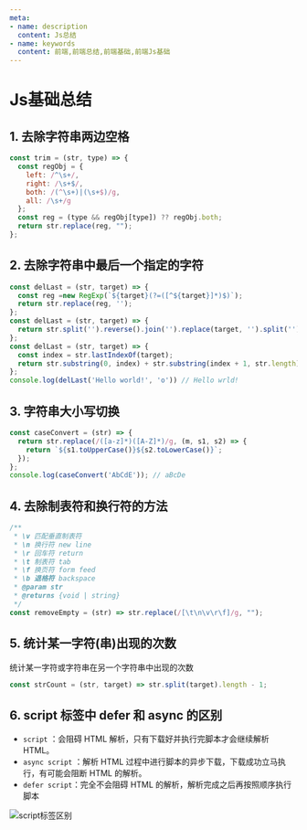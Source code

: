 ```yaml
---
meta:
- name: description
  content: Js总结
- name: keywords
  content: 前端,前端总结,前端基础,前端Js基础
---
```


# Js基础总结

## 1. 去除字符串两边空格

```js
const trim = (str, type) => {
  const regObj = {
    left: /^\s+/,
    right: /\s+$/,
    both: /(^\s+)|(\s+$)/g,
    all: /\s+/g
  };
  const reg = (type && regObj[type]) ?? regObj.both;
  return str.replace(reg, "");
};
```

## 2. 去除字符串中最后一个指定的字符

```js
const delLast = (str, target) => {
  const reg =new RegExp(`${target}(?=([^${target}]*)$)`);
  return str.replace(reg, '');
};
const delLast = (str, target) => {
  return str.split('').reverse().join('').replace(target, '').split('').reverse().join('');
};
const delLast = (str, target) => {
  const index = str.lastIndexOf(target);
  return str.substring(0, index) + str.substring(index + 1, str.length);
};
console.log(delLast('Hello world!', 'o')) // Hello wrld! 
```

## 3. 字符串大小写切换

```js
const caseConvert = (str) => {
  return str.replace(/([a-z]*)([A-Z]*)/g, (m, s1, s2) => {
    return `${s1.toUpperCase()}${s2.toLowerCase()}`;
  });
};
console.log(caseConvert('AbCdE')); // aBcDe
```

## 4. 去除制表符和换行符的方法

```js
/**
 * \v 匹配垂直制表符
 * \n 换行符 new line
 * \r 回车符 return
 * \t 制表符 tab
 * \f 换页符 form feed
 * \b 退格符 backspace
 * @param str
 * @returns {void | string}
 */
const removeEmpty = (str) => str.replace(/[\t\n\v\r\f]/g, "");
```

## 5. 统计某一字符(串)出现的次数

统计某一字符或字符串在另一个字符串中出现的次数

```js
const strCount = (str, target) => str.split(target).length - 1;
```

## 6. script 标签中 defer 和 async 的区别

+ `script` ：会阻碍 HTML 解析，只有下载好并执行完脚本才会继续解析 HTML。
+ `async script` ：解析 HTML 过程中进行脚本的异步下载，下载成功立马执行，有可能会阻断 HTML 的解析。
+ `defer script`：完全不会阻碍 HTML 的解析，解析完成之后再按照顺序执行脚本

![script标签区别](/img/script标签区别.png)
